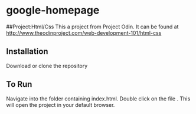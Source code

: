 # google-homepage

##Project:Html/Css
This a project from Project Odin. It can be found at http://www.theodinproject.com/web-development-101/html-css


## Installation

Download or clone the repository


## To Run
Navigate into the folder containing index.html. Double click on the file . This will open the project in your default browser.